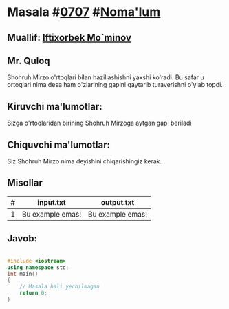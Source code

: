 
<h1>Masala #<a href="https://robocontest.uz/tasks/0707">0707</a> #<a href="https://robocontest.uz/tasks?category=1">Noma'lum</a></h1>
<h2> Muallif: <a href="https://robocontest.uz/profile/foolish_man">Iftixorbek Mo`minov</a></h2>
<h2>Mr. Quloq</h2>
<p>Shohruh Mirzo o'rtoqlari bilan hazillashishni yaxshi ko'radi. Bu safar u ortoqlari nima desa ham o'zlarining gapini qaytarib turaverishni o'ylab topdi.</p>
<h2>Kiruvchi ma'lumotlar:</h2>
<p>Sizga o'rtoqlaridan birining Shohruh Mirzoga aytgan gapi beriladi</p>
<h2>Chiquvchi ma'lumotlar:</h2>
<p>Siz Shohruh Mirzo nima deyishini chiqarishingiz kerak.</p>
<h2>Misollar</h2>
<table>
    <thead>
        <tr>
            <th>#</th>
            <th>input.txt</th>
            <th>output.txt</th>
        </tr>
    </thead>
    <tbody>
            <tr>
                <td>1</td>
                <td>Bu example emas!</td>
                <td>Bu example emas!</td>
            </tr>
    </tbody>
    </table>
    
<h2>Javob:</h2>

######
```cpp
#include <iostream>
using namespace std;
int main()
{
    // Masala hali yechilmagan
    return 0;
}
```
